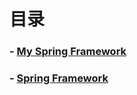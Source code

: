 # 目录
### - [My Spring Framework](https://github.com/yancongcong1/study-log/tree/master/spring/my-framework)
### - [Spring Framework](https://github.com/yancongcong1/study-log/tree/master/spring/spring-framework)